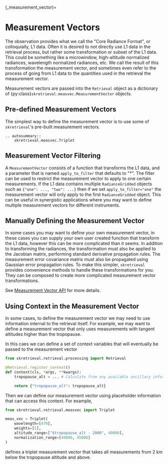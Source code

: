 (_measurement_vector)=
# Measurement Vectors
The observation provides what we call the "Core Radiance Format", or colloquially, L1 data.
Often it is desired to not directly use L1 data in the retrieval process, but rather some transformation or subset of the L1 data.
This could be something like a microwindow, high-altitude normalized radiances, wavelength normalized radiances, etc.
We call the result of this transformation the measurement vector, and sometimes even refer to the process of going from L1 data
to the quantities used in the retrieval the measurement vector.

Measurement vectors are passed into the `Retrieval` object as a dictionary of {py:class}`skretrieval.measvec.MeasurementVector`
objects.

## Pre-defined Measurement Vectors
The simplest way to define the measurement vector is to use some of `skretrieval`'s pre-built measurement vectors.

```{eval-rst}
.. autosummary::
    skretrieval.measvec.Triplet
```

## Measurement Vector Filtering
A `MeasurementVector` consists of a function that transforms the L1 data, and a parameter that
is named `apply_to_filter` that defaults to "*".  The filter can be used to restrict the measurement
vector to apply to one certain measurements.  If the L1 data contains multiple `RadianceGridded` objects
such as `{"one": ..., "two": ...}` then if we set `apply_to_filter="one"` the measurement vector
will only apply to the first `RadianceGridded` object.  This can be useful in synergistic applications where
you may want to define multiple measurement vectors for different instruments.

## Manually Defining the Measurement Vector
In some cases you may want to define your own measurement vector, in these cases you can supply your own
user created function that transform the L1 data, however this can be more complicated than it seems.
In addition to transforming the radiances, the transformation must also be applied to the Jacobian matrix, performing standard derivative propagation rules.
The measurement error covariance matrix must also be propagated using Gaussian error propagation rules.
To make this simpler, `skretrieval` provides convenience methods to handle these transformations for you.
They can be composed to create more complicated measurement vector transformations.

See [Measurement Vector API](_api_measurement_vector) for more details.

## Using Context in the Measurement Vector
In some cases, to define the measurement vector we may need to use information internal to the retrieval itself.
For example, we may want to define a measurement vector that only uses measurements with tangent altitudes higher
than the tropopause.

In this caes we can define a set of context variables that will eventually be passed to the measurement vector

```python
from skretrieval.retrieval.processing import Retrieval

@Retrieval.register_context()
def context(cls, *args, **kwargs):
    tropopause_alt = ... # Calculate from any available ancillary information

    return {"tropopause_alt": tropopause_alt}
```

Then we can define our measurement vector using placeholder information that can access this context. For
example,

```python
from skretrieval.retrieval.measvec import Triplet

meas_vec = Triplet(
    wavelength=[470],
    weights=[1],
    altitude_range=["$tropopause_alt - 2000", 40000],
    normalization_range=[40000, 45000]
)
```

defines a triplet measurement vector that takes all measurements from 2 km below the tropopause altitude
and above.

